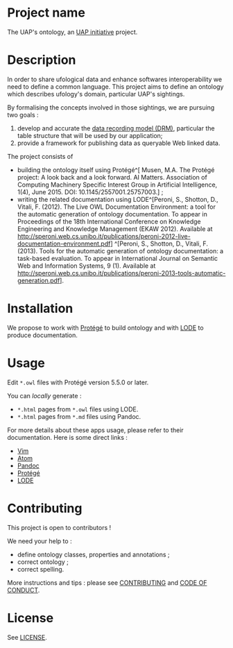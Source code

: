 # Project name

The UAP's ontology, an [UAP initiative](https://www.uap-initiative.org) project.

# Description

In order to share ufological data and enhance softwares interoperability we need
to define a common language. This project aims to define an ontology which
describes ufology's domain, particular UAP's sightings.

By formalising the concepts involved in those sightings, we are pursuing two
goals : 

1. develop and accurate the [data recording model
   (DRM)](https://uap-initiative.github.io/drm/), particular the table structure
   that will be used by our application;
2. provide a framework for publishing data as queryable Web linked data.

The project consists of 

- building the ontology itself using Protégé^[ Musen, M.A. The Protégé project:
  A look back and a look forward. AI Matters. Association of Computing Machinery
  Specific Interest Group in Artificial Intelligence, 1(4), June 2015. DOI:
  10.1145/2557001.25757003.] ;
- writing the related documentation using LODE^[Peroni, S., Shotton, D., Vitali,
  F. (2012). The Live OWL Documentation Environment: a tool for the automatic
  generation of ontology documentation. To appear in Proceedings of the 18th
  International Conference on Knowledge Engineering and Knowledge Management
  (EKAW 2012). Available at
  http://speroni.web.cs.unibo.it/publications/peroni-2012-live-documentation-environment.pdf]
  ^[Peroni, S., Shotton, D., Vitali, F. (2013). Tools for the automatic
  generation of ontology documentation: a task-based evaluation. To appear in
  International Journal on Semantic Web and Information Systems, 9 (1).
  Available at
  http://speroni.web.cs.unibo.it/publications/peroni-2013-tools-automatic-generation.pdf].

# Installation

We propose to work with [Protégé](https://protege.stanford.edu/) to build
ontology and with [LODE](https://essepuntato.it/lode/) to produce documentation.

# Usage

Edit `*.owl` files with Protégé version 5.5.0 or later.

You can *locally* generate :

- `*.html` pages from `*.owl` files using LODE.
- `*.html` pages from `*.md` files using Pandoc.

For more details about these apps usage, please refer to their documentation.
Here is some direct links :

- [Vim](https://www.vim.org/docs.php)
- [Atom](https://flight-manual.atom.io/)
- [Pandoc](https://pandoc.org/getting-started.html)
- [Protégé](https://protege.stanford.edu/)
- [LODE](https://essepuntato.it/lode/)

# Contributing

This project is open to contributors !

We need your help to :

- define ontology classes, properties and annotations ;
- correct ontology ;
- correct spelling.

More instructions and tips : please see [CONTRIBUTING](CONTRIBUTING.md) and
[CODE OF CONDUCT](CODE_OF_CONDUCT.md).

# License

See [LICENSE](LICENSE.md).
